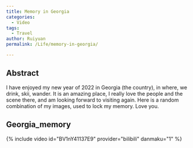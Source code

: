 ```yaml
---
title: Memory in Georgia
categories:
  - Video
tags:
  - Travel
author: Ruiyuan
permalink: /Life/memory-in-georgia/

---
```

## Abstract
I have enjoyed my new year of 2022 in Georgia (the country), in where, we drink, skii, wander. It is an amazing place, I really love the people and the scene there, and am looking forward to visiting again.
Here is a random combination of my images, used to lock my memory.
Love you.
## Georgia_memory
{% include video id="BV1nY41137E9" provider="bilibili" danmaku="1" %}

